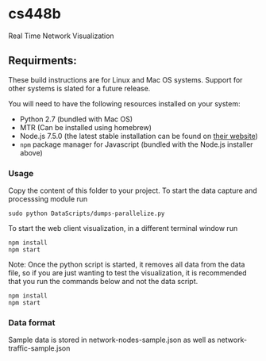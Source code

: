 # cs448b
Real Time Network Visualization

## Requirments:

These build instructions are for Linux and Mac OS systems. Support for other systems is slated for a future release. 

You will need to have the following resources installed on your system:
- Python 2.7 (bundled with Mac OS)
- MTR (Can be installed using homebrew)
- Node.js 7.5.0 (the latest stable installation can be found on [their website](https://nodejs.org/en/download/))
- `npm` package manager for Javascript (bundled with the Node.js installer above)

### Usage
Copy the content of this folder to your project. To start the data capture and processsing module run
```
sudo python DataScripts/dumps-parallelize.py
```
To start the web client visualization, in a different terminal window run 
```
npm install
npm start
```

Note: Once the python script is started, it removes all data from the data file, so if you are just wanting to test the visualization, it is recommended that you run the commands below and not the data script. 

```
npm install
npm start
```

### Data format
Sample data is stored in network-nodes-sample.json as well as network-traffic-sample.json 
